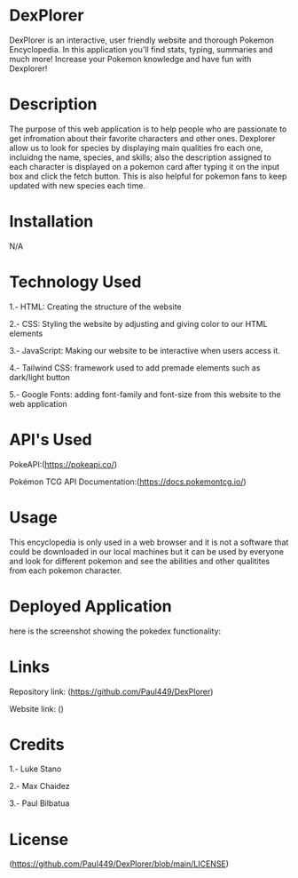 # DexPlorer
DexPlorer is an interactive, user friendly website and thorough Pokemon Encyclopedia.
In this application you'll find stats, typing, summaries and much more!
Increase your Pokemon knowledge and have fun with Dexplorer!

# Description
The purpose of this web application is to help people who are passionate to get infromation about their favorite
characters and other ones. Dexplorer allow us to look for species by displaying main qualities fro each one, incluidng the name, species, and skills;
also the description assigned to each character is displayed on a pokemon card after typing it on the input box and click the fetch button. This is
also helpful for pokemon fans to keep updated with new species each time.

# Installation

N/A

# Technology Used

1.- HTML: Creating the structure of the website

2.- CSS: Styling the website by adjusting and giving color to our HTML elements

3.- JavaScript: Making our website to be interactive when users access it.

4.- Tailwind CSS: framework used to add premade elements such as dark/light button

5.- Google Fonts: adding font-family and font-size from this website to the web application

# API's Used

 PokeAPI:(https://pokeapi.co/) 

 Pokémon TCG API Documentation:(https://docs.pokemontcg.io/)

# Usage

This encyclopedia is only used in a web browser and it is not a software that could be downloaded in our local machines
but it can be used by everyone and look for different pokemon and see the abilities and other qualitites from each pokemon character.

# Deployed Application

here is the screenshot showing the pokedex functionality:

# Links

Repository link: (https://github.com/Paul449/DexPlorer)

Website link: ()

# Credits

1.- Luke Stano

2.- Max Chaidez

3.- Paul Bilbatua

# License

(https://github.com/Paul449/DexPlorer/blob/main/LICENSE)
